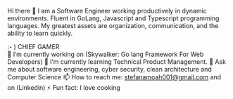 Hi there 👋
I am a Software Engineer working productively in dynamic environments. Fluent in GoLang, Javascript and Typescript programming languages. My greatest assets are organization, communication, and the ability to learn quickly.

:- ) CHIEF GAMER  
🔭 I’m currently working on (Skywalker: Go lang Framework For Web Developers)
🌱 I’m currently learning Technical Product Management.
💬 Ask me about software engineering, cyber security, clean architecture and Computer Science
📫 How to reach me: stefanamoah001@gmail.com and on (Linkedin)
⚡ Fun fact: I love cooking
